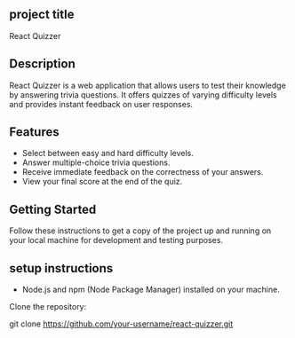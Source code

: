 ## project title
 React Quizzer

## Description

React Quizzer is a web application that allows users to test their knowledge by answering trivia questions. It offers quizzes of varying difficulty levels and provides instant feedback on user responses.

## Features

- Select between easy and hard difficulty levels.
- Answer multiple-choice trivia questions.
- Receive immediate feedback on the correctness of your answers.
- View your final score at the end of the quiz.

## Getting Started

Follow these instructions to get a copy of the project up and running on your local machine for development and testing purposes.

## setup instructions

- Node.js and npm (Node Package Manager) installed on your machine.

 Clone the repository:

   git clone https://github.com/your-username/react-quizzer.git

